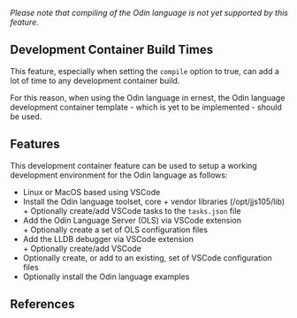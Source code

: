 _Please note that compiling of the Odin language is not yet supported by this
feature._

## Development Container Build Times

This feature, especially when setting the `compile` option to true, can add a
lot of time to any development container build.

For this reason, when using the Odin language in ernest, the Odin language
development container template - which is yet to be implemented - should be
used.

## Features

This development container feature can be used to setup a working development
environment for the Odin language as follows:

* Linux or MacOS based using VSCode
* Install the Odin language toolset, core + vendor libraries (/opt/jjs105/lib)  
  \+ Optionally create/add VSCode tasks to the `tasks.json` file
* Add the Odin Language Server (OLS) via VSCode extension  
  \+ Optionally create a set of OLS configuration files  
* Add the LLDB debugger via VSCode extension  
  \+ Optionally create/add VSCode 
* Optionally create, or add to an existing, set of VSCode configuration files
* Optionally install the Odin language examples

## References

<!-- markdownlint-disable-file MD041 -->